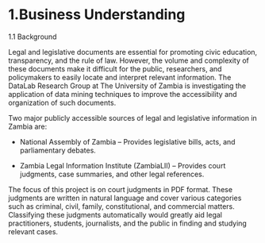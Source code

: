 # 1.Business Understanding

1.1 Background

Legal and legislative documents are essential for promoting civic education, transparency, and the rule of law. However, the volume and complexity of these documents make it difficult for the public, researchers, and policymakers to easily locate and interpret relevant information. The DataLab Research Group at The University of Zambia is investigating the application of data mining techniques to improve the accessibility and organization of such documents.

Two major publicly accessible sources of legal and legislative information in Zambia are:

  - National Assembly of Zambia – Provides legislative bills, acts, and parliamentary debates.

  - Zambia Legal Information Institute (ZambiaLII) – Provides court judgments, case summaries, and other legal references.

The focus of this project is on court judgments in PDF format. These judgments are written in natural language and cover various categories such as criminal, civil, family, constitutional, and commercial matters. Classifying these judgments automatically would greatly aid legal practitioners, students, journalists, and the public in finding and studying relevant cases.
